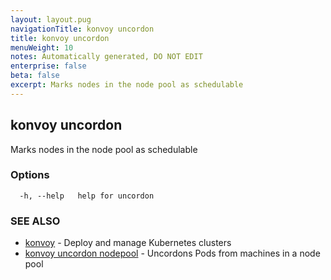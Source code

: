 ```yaml
---
layout: layout.pug
navigationTitle: konvoy uncordon
title: konvoy uncordon
menuWeight: 10
notes: Automatically generated, DO NOT EDIT
enterprise: false
beta: false
excerpt: Marks nodes in the node pool as schedulable
---
```


## konvoy uncordon

Marks nodes in the node pool as schedulable

### Options

```
  -h, --help   help for uncordon
```

### SEE ALSO

* [konvoy](../)	 - Deploy and manage Kubernetes clusters
* [konvoy uncordon nodepool](./konvoy-uncordon-nodepool/)	 - Uncordons Pods from machines in a node pool

